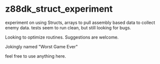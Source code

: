 # z88dk_struct_experiment

experiment on using Structs, arrays to pull assembly based data to collect enemy data.
tests seem to run clean, but still looking for bugs.

Looking to optimize routines.
Suggestions are welcome.

Jokingly named "Worst Game Ever"

feel free to use anything here.
